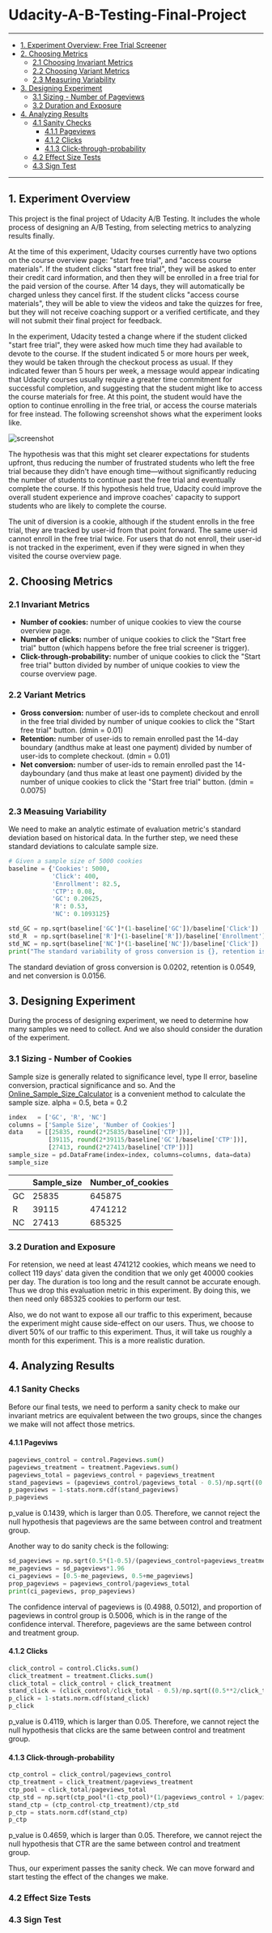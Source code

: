# Udacity-A-B-Testing-Final-Project

---

- [1. Experiment Overview: Free Trial Screener](#1-experiment-overview)
- [2. Choosing Metrics](#2-choosing-metrics)
  - [2.1 Choosing Invariant Metrics](#21-invariant-metrics)
  - [2.2 Choosing Variant Metrics](#22-variant-metrics)
  - [2.3 Measuring Variability](#23-measuring-variability)
- [3. Designing Experiment](#3-designing-experiment)
  - [3.1 Sizing - Number of Pageviews](#31-sizing-number-of-pageviews)
  - [3.2 Duration and Exposure](#32-duration-and-exposure)
- [4. Analyzing Results](#4-analyzing-results)
  - [4.1 Sanity Checks](#41-sanity-checks)
    - [4.1.1 Pageviews](#411-pageviews)
    - [4.1.2 Clicks](#412-clicks)
    - [4.1.3 Click-through-probability](#413-click-through-probability)
  - [4.2 Effect Size Tests](#42-effect-size-tests)
  - [4.3 Sign Test](#43-sign-test)
  
---

## 1. Experiment Overview
This project is the final project of Udacity A/B Testing. It includes the whole process of designing an A/B Testing, from selecting metrics to analyzing results finally.

At the time of this experiment, Udacity courses currently have two options on the course overview page: "start free trial", and "access course materials". If the student clicks "start free trial", they will be asked to enter their credit card information, and then they will be enrolled in a free trial for the paid version of the course. After 14 days, they will automatically be charged unless they cancel first. If the student clicks "access course materials", they will be able to view the videos and take the quizzes for free, but they will not receive coaching support or a verified certificate, and they will not submit their final project for feedback.

In the experiment, Udacity tested a change where if the student clicked "start free trial", they were asked how much time they had available to devote to the course. If the student indicated 5 or more hours per week, they would be taken through the checkout process as usual. If they indicated fewer than 5 hours per week, a message would appear indicating that Udacity courses usually require a greater time commitment for successful completion, and suggesting that the student might like to access the course materials for free. At this point, the student would have the option to continue enrolling in the free trial, or access the course materials for free instead. The following screenshot shows what the experiment looks like.

![screenshot](https://github.com/Zhenyu0521/Udacity-A-B-Testing-Final-Project/blob/master/Data/Final%20Project_%20Experiment%20Screenshot.png)

The hypothesis was that this might set clearer expectations for students upfront, thus reducing the number of frustrated students who left the free trial because they didn't have enough time—without significantly reducing the number of students to continue past the free trial and eventually complete the course. If this hypothesis held true, Udacity could improve the overall student experience and improve coaches' capacity to support students who are likely to complete the course.


The unit of diversion is a cookie, although if the student enrolls in the free trial, they are tracked by user-id from that point forward. The same user-id cannot enroll in the free trial twice. For users that do not enroll, their user-id is not tracked in the experiment, even if they were signed in when they visited the course overview page.

## 2. Choosing Metrics

### 2.1 Invariant Metrics

* **Number of cookies:** number of unique cookies to view the course overview page.
* **Number of clicks:** number of unique cookies to click the "Start free trial" button (which happens before the free trial screener is trigger).
* **Click-through-probability:** number of unique cookies to click the "Start free trial" button divided by number of unique cookies to view the course overview page.

### 2.2 Variant Metrics

* **Gross conversion:** number of user-ids to complete checkout and enroll in the free trial divided by number of unique cookies to click the "Start free trial" button. (dmin = 0.01)
* **Retention:** number of user-ids to remain enrolled past the 14-day boundary (andthus make at least one payment) divided by number of user-ids to complete checkout. (dmin = 0.01)
* **Net conversion:** number of user-ids to remain enrolled past the 14-dayboundary (and thus make at least one payment) divided by the number of unique cookies to click the "Start free trial" button. (dmin = 0.0075)

### 2.3 Measuing Variability  

We need to make an analytic estimate of evaluation metric's standard deviation based on historical data. In the further step, we need these standard deviations to calculate sample size.

```python
# Given a sample size of 5000 cookies
baseline = {'Cookies': 5000,
            'Click': 400,
            'Enrollment': 82.5,
            'CTP': 0.08,
            'GC': 0.20625,
            'R': 0.53,
            'NC': 0.1093125}

std_GC = np.sqrt(baseline['GC']*(1-baseline['GC'])/baseline['Click'])
std_R  = np.sqrt(baseline['R']*(1-baseline['R'])/baseline['Enrollment'])
std_NC = np.sqrt(baseline['NC']*(1-baseline['NC'])/baseline['Click'])
print("The standard variability of gross conversion is {}, retention is {}, and net conversion is {}".format(std_GC, std_R, std_NC))
```

The standard deviation of gross conversion is 0.0202, retention is 0.0549, and net conversion is 0.0156.

## 3. Designing Experiment

During the process of designing experiment, we need to determine how many samples we need to collect. And we also should consider the duration of the experiment.

### 3.1 Sizing - Number of Cookies

Sample size is generally related to significance level, type II error, baseline conversion, practical significance and so. And the [Online_Sample_Size_Calculator](http://www.evanmiller.org/ab-testing/sample-size.html) is a convenient method to calculate the sample size. alpha = 0.5, beta = 0.2

```python
index   = ['GC', 'R', 'NC']
columns = ['Sample Size', 'Number of Cookies']
data    = [[25835, round(2*25835/baseline['CTP'])], 
           [39115, round(2*39115/baseline['GC']/baseline['CTP'])],
           [27413, round(2*27413/baseline['CTP'])]]
sample_size = pd.DataFrame(index=index, columns=columns, data=data)
sample_size
```

|   |Sample_size|Number_of_cookies|
|---|---|---|
|GC|25835|645875|
|R|39115|4741212|
|NC|27413|685325|

### 3.2 Duration and Exposure

For retension, we need at least 4741212 cookies, which means we need to collect 119 days' data given the condition that we only get 40000 cookies per day. The duration is too long and the result cannot be accurate enough. Thus we drop this evaluation metric in this experiment. By doing this, we then need only 685325 cookies to perform our test.

Also, we do not want to expose all our traffic to this experiment, because the experiment might cause side-effect on our users. Thus, we choose to divert 50% of our traffic to this experiment. Thus, it will take us roughly a month for this experiment. This is a more realistic duration.

## 4. Analyzing Results

### 4.1 Sanity Checks

Before our final tests, we need to perform a sanity check to make our invariant metrics are equivalent between the two groups, since the changes we make will not affect those metrics.

#### 4.1.1 Pageviws

```python
pageviews_control = control.Pageviews.sum()
pageviews_treatment = treatment.Pageviews.sum()
pageviews_total = pageviews_control + pageviews_treatment
stand_pageviews = (pageviews_control/pageviews_total - 0.5)/np.sqrt((0.5**2/pageviews_total))
p_pageviews = 1-stats.norm.cdf(stand_pageviews) 
p_pageviews
```
p_value is 0.1439, which is larger than 0.05. Therefore, we cannot reject the null hypothesis that pageviews are the same between control and treatment group.

Another way to do sanity check is the following:

```python
sd_pageviews = np.sqrt(0.5*(1-0.5)/(pageviews_control+pageviews_treatment))
me_pageviews = sd_pageviews*1.96
ci_pageviews = [0.5-me_pageviews, 0.5+me_pageviews]
prop_pageviews = pageviews_control/pageviews_total
print(ci_pageviews, prop_pageviews)
```

The confidence interval of pageviews is (0.4988, 0.5012), and proportion of pageviews in control group is 0.5006, which is in the range of the confidence interval. Therefore, pageviews are the same between control and treatment group.

#### 4.1.2 Clicks

```python
click_control = control.Clicks.sum()
click_treatment = treatment.Clicks.sum()
click_total = click_control + click_treatment
stand_click = (click_control/click_total - 0.5)/np.sqrt((0.5**2/click_total))
p_click = 1-stats.norm.cdf(stand_click) 
p_click
```

p_value is 0.4119, which is larger than 0.05. Therefore, we cannot reject the null hypothesis that clicks are the same between control and treatment group.

#### 4.1.3 Click-through-probability

```python
ctp_control = click_control/pageviews_control
ctp_treatment = click_treatment/pageviews_treatment
ctp_pool = click_total/pageviews_total
ctp_std = np.sqrt(ctp_pool*(1-ctp_pool)*(1/pageviews_control + 1/pageviews_treatment))
stand_ctp = (ctp_control-ctp_treatment)/ctp_std
p_ctp = stats.norm.cdf(stand_ctp) 
p_ctp
```

p_value is 0.4659, which is larger than 0.05. Therefore, we cannot reject the null hypothesis that CTR are the same between control and treatment group.

Thus, our experiment passes the sanity check. We can move forward and start testing the effect of the changes we make.

### 4.2 Effect Size Tests



### 4.3 Sign Test
